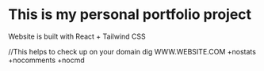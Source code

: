 # This is my personal portfolio project

Website is built with React + Tailwind CSS


//This helps to check up on your domain
dig WWW.WEBSITE.COM +nostats +nocomments +nocmd

